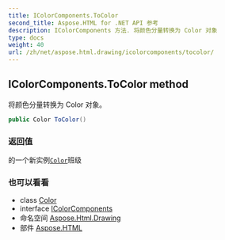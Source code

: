 ```yaml
---
title: IColorComponents.ToColor
second_title: Aspose.HTML for .NET API 参考
description: IColorComponents 方法. 将颜色分量转换为 Color 对象
type: docs
weight: 40
url: /zh/net/aspose.html.drawing/icolorcomponents/tocolor/
---
```

## IColorComponents.ToColor method

将颜色分量转换为 Color 对象。

```csharp
public Color ToColor()
```

### 返回值

的一个新实例[`Color`](../../color/)班级

### 也可以看看

* class [Color](../../color/)
* interface [IColorComponents](../)
* 命名空间 [Aspose.Html.Drawing](../../icolorcomponents/)
* 部件 [Aspose.HTML](../../../)


